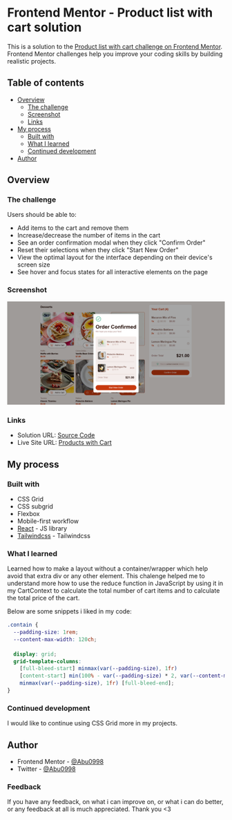 # Frontend Mentor - Product list with cart solution

This is a solution to the [Product list with cart challenge on Frontend Mentor](https://www.frontendmentor.io/challenges/product-list-with-cart-5MmqLVAp_d). Frontend Mentor challenges help you improve your coding skills by building realistic projects. 

## Table of contents

- [Overview](#overview)
  - [The challenge](#the-challenge)
  - [Screenshot](#screenshot)
  - [Links](#links)
- [My process](#my-process)
  - [Built with](#built-with)
  - [What I learned](#what-i-learned)
  - [Continued development](#continued-development)
- [Author](#author)


## Overview

### The challenge

Users should be able to:

- Add items to the cart and remove them
- Increase/decrease the number of items in the cart
- See an order confirmation modal when they click "Confirm Order"
- Reset their selections when they click "Start New Order"
- View the optimal layout for the interface depending on their device's screen size
- See hover and focus states for all interactive elements on the page

### Screenshot

![](/public/Screenshot.png)


### Links

- Solution URL: [Source Code](https://github.com/Abuu998/product-list-with-cart)
- Live Site URL: [Products with Cart](https://products-with-cart.netlify.app/)

## My process

### Built with

- CSS Grid
- CSS subgrid
- Flexbox
- Mobile-first workflow
- [React](https://reactjs.org/) - JS library
- [Tailwindcss](https://tailwindcss.com/) - Tailwindcss


### What I learned

Learned how to make a layout without a container/wrapper which help avoid that extra div or any other element. This chalenge helped me to understand more how to use the reduce function in JavaScript by using it in my CartContext to calculate the total number of cart items and to calculate the total price of the cart. 

Below are some snippets i liked in my code:

```css
.contain {
  --padding-size: 1rem;
  --content-max-width: 120ch;
  
  display: grid;
  grid-template-columns: 
    [full-bleed-start] minmax(var(--padding-size), 1fr)
    [content-start] min(100% - var(--padding-size) * 2, var(--content-max-width)) [content-end]
    minmax(var(--padding-size), 1fr) [full-bleed-end];
}
```

### Continued development

I would like to continue using CSS Grid more in my projects.


## Author

- Frontend Mentor - [@Abu0998](https://www.frontendmentor.io/profile/Abuu998)
- Twitter - [@Abu0998](https://www.twitter.com/Abu0998)


### Feedback

If you have any feedback, on what i can improve on, or what i can do better, or any feedback at all is much appreciated. Thank you <3